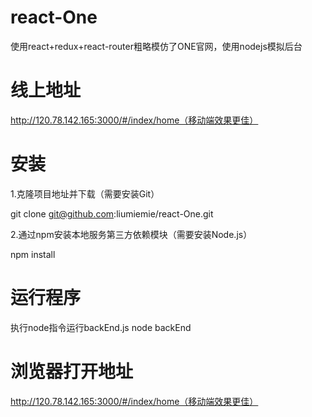 # react-One
使用react+redux+react-router粗略模仿了ONE官网，使用nodejs模拟后台
# 线上地址
http://120.78.142.165:3000/#/index/home（移动端效果更佳）
# 安装
1.克隆项目地址并下载（需要安装Git）


git clone git@github.com:liumiemie/react-One.git

2.通过npm安装本地服务第三方依赖模块（需要安装Node.js）

npm install
# 运行程序
执行node指令运行backEnd.js
node backEnd
# 浏览器打开地址
http://120.78.142.165:3000/#/index/home（移动端效果更佳）
